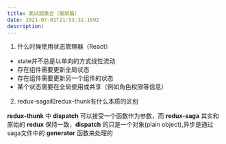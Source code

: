 ```yaml
---
title: 面试题集合（框架篇）
date: 2021-07-01T21:53:32.169Z
description: 
---
```


1. 什么时候使用状态管理器（React）

- state并不总是以单向的方式线性流动
- 存在组件需要更新全局状态
- 存在组件需要更新另一个组件的状态
- 某个状态需要在全局使用或共享（例如角色权限等信息）

2. redux-saga和redux-thunk有什么本质的区别

**redux-thunk** 中 **dispatch** 可以接受一个函数作为参数，而 **redux-saga** 其实和原始的 **redux** 保持一致，**dispatch** 的只是一个对象(plain object),异步是通过saga文件中的 **generator** 函数来处理的